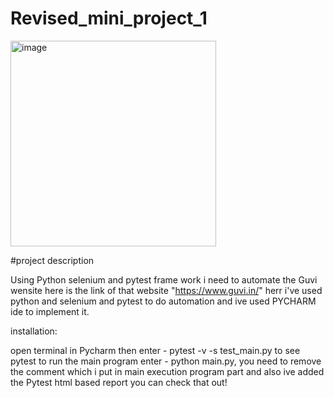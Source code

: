 # Revised_mini_project_1
<img width="329" alt="image" src="https://github.com/user-attachments/assets/bb3c29a4-196d-4b9f-a703-4c62a542f115" />



#project description

Using Python selenium and pytest frame work i need to automate the Guvi wensite here is the link of that website "https://www.guvi.in/" herr i've used python and selenium and pytest to do automation and ive used PYCHARM ide to implement it.

installation:

open terminal in Pycharm then enter - pytest -v -s test_main.py to see pytest to run the main program enter - python main.py, you need to remove the comment which i put in main execution program part and also ive added the Pytest html based report you can check that out!
